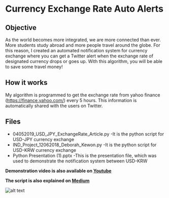 # Currency Exchange Rate Auto Alerts 

## Objective
As the world becomes more integrated, we are more connected than ever. More students study abroad and more people travel around the globe. 
For this reason, I created an automated notification system for currency exchange where you can get a Twitter alert when the exchange rate of designated currency drops or goes up.
With this algorithm, you will be able to save some travel money!

## How it works
My algorithm is programmed to get the exchange rate from yahoo finance (https://finance.yahoo.com/) every 5 hours. This information is automatically shared with the users on Twitter.  

## Files 
- 04052019_USD_JPY_ExchangeRate_Article.py
     -It is the python script for USD-JPY currency exchange
- IND_Project_12062018_Deborah_Kewon.py
     -It is the python script for USD-KRW currency exchange
- Python Presentation (1).pptx
     -This is the presentation file, which was used to demonstrate the notification system between USD-KRW 


**Demonstration video is also available on [Youtube](https://pages.github.com/)**

**The script is also explained on [Medium](https://towardsdatascience.com/how-to-get-twitter-notifications-on-currency-exchange-rate-web-scraping-and-automation-94a7eb240d60)**


![alt text](https://miro.medium.com/max/1400/1*Qhxa0wqlNJ47D40XVcwJmQ.png)
